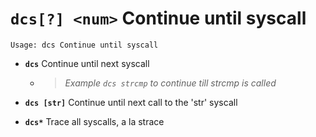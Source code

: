 <!-- TITLE: dcs -->

#  **`dcs[?] <num>`** Continue until syscall


```text
Usage: dcs Continue until syscall
```


- **`dcs`** Continue until next syscall
   - > _Example `dcs strcmp` to continue till strcmp is called_ 

- **`dcs [str]`** Continue until next call to the 'str' syscall
- **`dcs*`** Trace all syscalls, a la strace